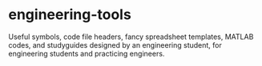 # engineering-tools
Useful symbols, code file headers, fancy spreadsheet templates, MATLAB codes, and studyguides designed by an engineering student, for engineering students and practicing engineers.
